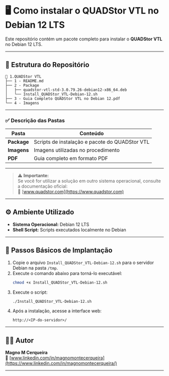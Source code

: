 # 🖥️ Como instalar o QUADStor VTL no Debian 12 LTS

Este repositório contém um pacote completo para instalar o **QUADStor VTL** no Debian 12 LTS.

---

## 📂 Estrutura do Repositório

```
📂 1.QUADStor VTL
├── 1 - README.md
├── 2 - Package
│   ├── quadstor-vtl-std-3.0.79.26-debian12-x86_64.deb
│   └── Install_QUADStor_VTL-Debian-12.sh
├── 3 - Guia Completo QUADStor VTL no Debian 12.pdf
└── 4 - Imagens
```

---

### ✅ Descrição das Pastas

| Pasta       | Conteúdo                                        |
|-------------|-------------------------------------------------|
| **Package** | Scripts de instalação e pacote do QUADStor VTL  |
| **Imagens** | Imagens utilizadas no procedimento              |
| **PDF**     | Guia completo em formato PDF                    |

---

> ⚠️ **Importante:**  
Se você for utilizar a solução em outro sistema operacional, consulte a documentação oficial:  
📎 [www.quadstor.com](https://www.quadstor.com)

---

## ⚙️ Ambiente Utilizado

- **Sistema Operacional:** Debian 12 LTS
- **Shell Script:** Scripts executados localmente no Debian

---

## 🚀 Passos Básicos de Implantação

1. Copie o arquivo `Install_QUADStor_VTL-Debian-12.sh` para o servidor Debian na pasta `/tmp`.
2. Execute o comando abaixo para torná-lo executável:
   ```bash
   chmod +x Install_QUADStor_VTL-Debian-12.sh
   ```
3. Execute o script:
   ```bash
   ./Install_QUADStor_VTL-Debian-12.sh
   ```
4. Após a instalação, acesse a interface web:
   ```
   http://<IP-do-servidor>/
   ```

---

## 👨‍💻 Autor

**Magno M Cerqueira**  
🔗 [www.linkedin.com/in/magnomontecerqueira](https://www.linkedin.com/in/magnomontecerqueira/)

---
